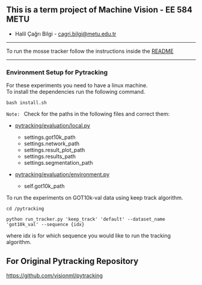 ## This is a term project of Machine Vision - EE 584 METU
* Halil Çağrı Bilgi - cagri.bilgi@metu.edu.tr 

---
To run the mosse tracker follow the instructions inside the [README](mosse-object-tracking/README.md)

---
### Environment Setup for Pytracking 
For these experiments you need to have a linux machine.  
To install the dependencies run the following command. 

```
bash install.sh
```

`Note: ` Check for the paths in the following files and correct them:
* [pytracking/evaluation/local.py](pytracking/evaluation/local.py) 
    * settings.got10k_path
    * settings.network_path 
    * settings.result_plot_path
    * settings.results_path
    * settings.segmentation_path

* [pytracking/evaluation/environment.py](pytracking/evaluation/environment.py)
    * self.got10k_path


To run the experiments on GOT10k-val data using keep track algorithm.
```
cd /pytracking
```
```
python run_tracker.py 'keep_track' 'default' --dataset_name 'got10k_val' --sequence {idx}
```
where idx is for which sequence you would like to run the tracking algorithm.

## For Original Pytracking Repository 
https://github.com/visionml/pytracking